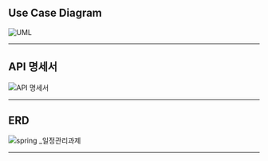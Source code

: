 ## Use Case Diagram
![UML](https://github.com/hgi4657/schedule_assignment/assets/120237927/e5612ce0-b270-496f-aa48-9cf98e58a699)

----

## API 명세서
![API 명세서](https://github.com/hgi4657/schedule_assignment/assets/120237927/bbbe1b26-c723-4938-89ac-249b88b90900)

----

## ERD
![spring _일정관리과제](https://github.com/hgi4657/schedule_assignment/assets/120237927/091b1fe5-2fe3-49fe-b0b5-0f5ea5f6257e)

----

